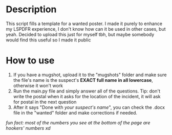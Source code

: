 # Description
This script fills a template for a wanted poster.
I made it purely to enhance my LSPDFR experience, I don't know how can it be used in other cases, but yeah. 
Decided to upload this just for myself tbh, but maybe somebody would find this useful so I made it public

# How to use
1. If you have a mugshot, upload it to the "mugshots" folder and make sure the file's name is the suspect's **EXACT full name in all lowercase**, otherwise it won't work
2. Run the main.py file and simply answer all of the questions. Tip: don't write the postal when it asks for the location of the incident, it will ask for postal in the next question
3. After it says "Done with *your suspect's name*", you can check the .docx file in the "wanted" folder and make corrections if needed.



*fun fact: most of the numbers you see at the bottom of the page are hookers' numbers xd*
